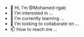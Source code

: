 - 👋 Hi, I’m @Mohamed-rgab
- 👀 I’m interested in ...
- 🌱 I’m currently learning ...
- 💞️ I’m looking to collaborate on ...
- 📫 How to reach me ...

<!---
Mohamed-rgab/Mohamed-rgab is a ✨ special ✨ repository because its `README.md` (this file) appears on your GitHub profile.
You can click the Preview link to take a look at your changes.
--->
